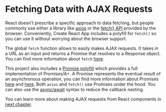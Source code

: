 # Fetching Data with AJAX Requests

React doesn't prescribe a specific approach to data fetching, but people commonly use either a library like [axios](https://github.com/axios/axios) or the [fetch() API](https://developer.mozilla.org/en-US/docs/Web/API/Fetch_API) provided by the browser. Conveniently, Create React App includes a polyfill for `fetch()` so you can use it without worrying about the browser support.

The global `fetch` function allows to easily makes AJAX requests. It takes in a URL as an input and returns a Promise that resolves to a Response object. You can find more information about `fetch` [here](https://developer.mozilla.org/en-US/docs/Web/API/Fetch_API/Using_Fetch).

This project also includes a [Promise polyfill](https://github.com/then/promise) which provides a full implementation of Promises/A+. A Promise represents the eventual result of an asynchronous operation, you can find more information about Promises [here](https://www.promisejs.org) and [here](https://developer.mozilla.org/en-US/docs/Web/JavaScript/Reference/Global_Objects/Promise). Both `axios` and `fetch()` use Promises under the hood. You can also use the [async/await](https://davidwalsh.name/async-await) syntax to reduce the callback nesting.

You can learn more about making AJAX requests from React components in [next chapter](/ajax-and-apis).